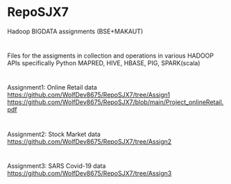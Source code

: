 # RepoSJX7
Hadoop BIGDATA assignments (BSE+MAKAUT)
#
Files for the assigments in collection and operations in various HADOOP APIs specifically Python MAPRED, HIVE, HBASE, PIG, SPARK(scala) 
#
Assignment1: Online Retail data 
https://github.com/WolfDev8675/RepoSJX7/tree/Assign1
https://github.com/WolfDev8675/RepoSJX7/blob/main/Project_onlineRetail.pdf
# 
Assignment2: Stock Market data 
https://github.com/WolfDev8675/RepoSJX7/tree/Assign2
#
Assignment3: SARS Covid-19 data
https://github.com/WolfDev8675/RepoSJX7/tree/Assign3
#
